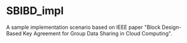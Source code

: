 # SBIBD_impl
A sample implementation scenario based on IEEE paper "Block Design-Based Key Agreement for Group Data Sharing in Cloud Computing".
